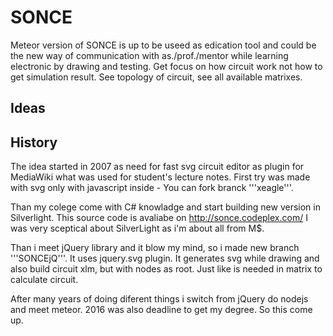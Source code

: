 # SONCE
Meteor version of SONCE is up to be useed as edication tool and could be the new way of communication with as./prof./mentor while learning electronic by drawing and testing. Get focus on how circuit work not how to get simulation result. See topology of circuit, see all available matrixes.

## Ideas


## History
The idea started in 2007 as need for fast svg circuit editor as plugin for MediaWiki what was used for student's lecture notes.
First try was made with svg only with javascript inside - You can fork branck '''xeagle'''.

Than my colege come with C# knowladge and start building new version in Silverlight. This source code is avaliabe on http://sonce.codeplex.com/
I was very sceptical about SilverLight as i'm about all from M$.

Than i meet jQuery library and it blow my mind, so i made new branch '''SONCEjQ'''. It uses jquery.svg plugin. It generates svg while drawing and also build circuit xlm, but with nodes as root. Just like is needed in matrix to calculate circuit.

After many years of doing diferent things i switch from jQuery do nodejs and meet meteor. 2016 was also deadline to get my degree. So this come up.
